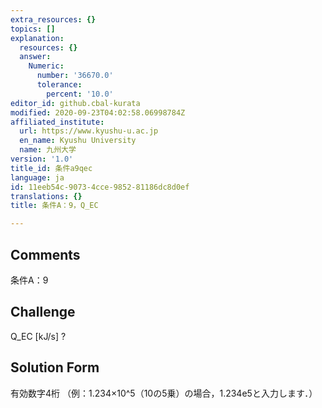 ```yaml
---
extra_resources: {}
topics: []
explanation:
  resources: {}
  answer:
    Numeric:
      number: '36670.0'
      tolerance:
        percent: '10.0'
editor_id: github.cbal-kurata
modified: 2020-09-23T04:02:58.06998784Z
affiliated_institute:
  url: https://www.kyushu-u.ac.jp
  en_name: Kyushu University
  name: 九州大学
version: '1.0'
title_id: 条件a9qec
language: ja
id: 11eeb54c-9073-4cce-9852-81186dc8d0ef
translations: {}
title: 条件A：9，Q_EC

---
```


## Comments
条件A：9

## Challenge
Q_EC [kJ/s] ?

## Solution Form
有効数字4桁
（例：1.234×10^5（10の5乗）の場合，1.234e5と入力します．）




